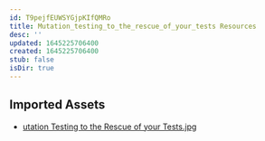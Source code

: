 ```yaml
---
id: T9pejfEUWSYGjpKIfQMRo
title: Mutation_testing_to_the_rescue_of_your_tests Resources
desc: ''
updated: 1645225706400
created: 1645225706400
stub: false
isDir: true
---
```

## Imported Assets
- [utation Testing to the Rescue of your Tests.jpg](/assets/utation-testing-to-the-rescue-of-your-tests-FrXQU3SueIeI.jpg)
